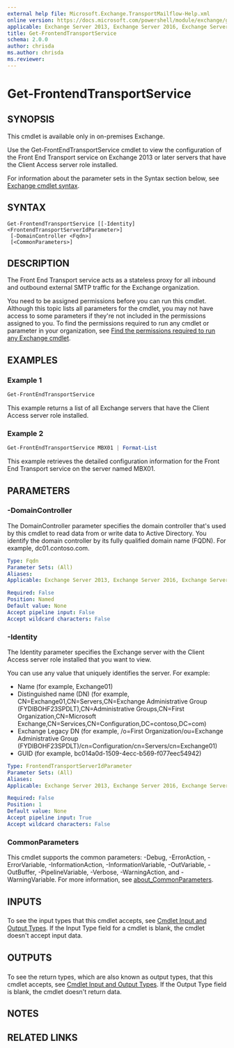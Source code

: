 ```yaml
---
external help file: Microsoft.Exchange.TransportMailflow-Help.xml
online version: https://docs.microsoft.com/powershell/module/exchange/get-frontendtransportservice
applicable: Exchange Server 2013, Exchange Server 2016, Exchange Server 2019
title: Get-FrontendTransportService
schema: 2.0.0
author: chrisda
ms.author: chrisda
ms.reviewer:
---
```


# Get-FrontendTransportService

## SYNOPSIS
This cmdlet is available only in on-premises Exchange.

Use the Get-FrontEndTransportService cmdlet to view the configuration of the Front End Transport service on Exchange 2013 or later servers that have the Client Access server role installed.

For information about the parameter sets in the Syntax section below, see [Exchange cmdlet syntax](https://docs.microsoft.com/powershell/exchange/exchange-cmdlet-syntax).

## SYNTAX

```
Get-FrontendTransportService [[-Identity] <FrontendTransportServerIdParameter>]
 [-DomainController <Fqdn>]
 [<CommonParameters>]
```

## DESCRIPTION
The Front End Transport service acts as a stateless proxy for all inbound and outbound external SMTP traffic for the Exchange organization.

You need to be assigned permissions before you can run this cmdlet. Although this topic lists all parameters for the cmdlet, you may not have access to some parameters if they're not included in the permissions assigned to you. To find the permissions required to run any cmdlet or parameter in your organization, see [Find the permissions required to run any Exchange cmdlet](https://docs.microsoft.com/powershell/exchange/find-exchange-cmdlet-permissions).

## EXAMPLES

### Example 1
```powershell
Get-FrontEndTransportService
```

This example returns a list of all Exchange servers that have the Client Access server role installed.

### Example 2
```powershell
Get-FrontEndTransportService MBX01 | Format-List
```

This example retrieves the detailed configuration information for the Front End Transport service on the server named MBX01.

## PARAMETERS

### -DomainController
The DomainController parameter specifies the domain controller that's used by this cmdlet to read data from or write data to Active Directory. You identify the domain controller by its fully qualified domain name (FQDN). For example, dc01.contoso.com.

```yaml
Type: Fqdn
Parameter Sets: (All)
Aliases:
Applicable: Exchange Server 2013, Exchange Server 2016, Exchange Server 2019

Required: False
Position: Named
Default value: None
Accept pipeline input: False
Accept wildcard characters: False
```

### -Identity
The Identity parameter specifies the Exchange server with the Client Access server role installed that you want to view.

You can use any value that uniquely identifies the server. For example:

- Name (for example, Exchange01)
- Distinguished name (DN) (for example, CN=Exchange01,CN=Servers,CN=Exchange Administrative Group (FYDIBOHF23SPDLT),CN=Administrative Groups,CN=First Organization,CN=Microsoft Exchange,CN=Services,CN=Configuration,DC=contoso,DC=com)
- Exchange Legacy DN (for example, /o=First Organization/ou=Exchange Administrative Group (FYDIBOHF23SPDLT)/cn=Configuration/cn=Servers/cn=Exchange01)
- GUID (for example, bc014a0d-1509-4ecc-b569-f077eec54942)

```yaml
Type: FrontendTransportServerIdParameter
Parameter Sets: (All)
Aliases:
Applicable: Exchange Server 2013, Exchange Server 2016, Exchange Server 2019

Required: False
Position: 1
Default value: None
Accept pipeline input: True
Accept wildcard characters: False
```

### CommonParameters
This cmdlet supports the common parameters: -Debug, -ErrorAction, -ErrorVariable, -InformationAction, -InformationVariable, -OutVariable, -OutBuffer, -PipelineVariable, -Verbose, -WarningAction, and -WarningVariable. For more information, see [about_CommonParameters](https://go.microsoft.com/fwlink/p/?LinkID=113216).

## INPUTS

###  
To see the input types that this cmdlet accepts, see [Cmdlet Input and Output Types](https://go.microsoft.com/fwlink/p/?linkId=616387). If the Input Type field for a cmdlet is blank, the cmdlet doesn't accept input data.

## OUTPUTS

###  
To see the return types, which are also known as output types, that this cmdlet accepts, see [Cmdlet Input and Output Types](https://go.microsoft.com/fwlink/p/?linkId=616387). If the Output Type field is blank, the cmdlet doesn't return data.

## NOTES

## RELATED LINKS
